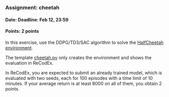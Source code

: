 ### Assignment: cheetah
#### Date: Deadline: Feb 12, 23:59
#### Points: 2 points

In this exercise, use the DDPG/TD3/SAC algorithm to solve the
[HalfCheetah environment](https://www.gymlibrary.dev/environments/mujoco/half_cheetah/).

The template [cheetah.py](https://github.com/ufal/npfl122/tree/master/labs/09/cheetah.py)
only creates the environment and shows the evaluation in ReCodEx.

In ReCodEx, you are expected to submit an already trained model, which is
evaluated with two seeds, each for 100 episodes with a time limit of 10 minutes.
If your average return is at least 8000 on all of them, you obtain 2 points.
